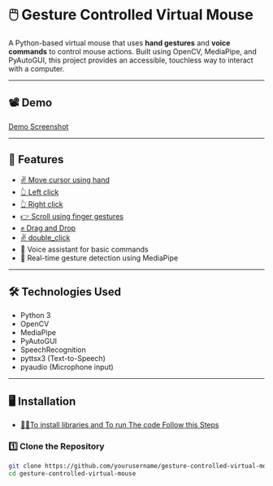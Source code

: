# 🖱️ Gesture Controlled Virtual Mouse

A Python-based virtual mouse that uses **hand gestures** and **voice commands** to control mouse actions. Built using OpenCV, MediaPipe, and PyAutoGUI, this project provides an accessible, touchless way to interact with a computer.

---

## 📽️ Demo
[Demo Screenshot](demo_media/start.png)
<!-- You can replace this with a demo GIF or link to a video -->

---

## 🚀 Features

- [✌️ Move cursor using hand](demo_media/cursor_move.png)
- [👆 Left click](demo_media/left_click.png)
- [👆 Right click](demo_media/rightclick.png) 
- [👉 Scroll using finger gestures](demo_media/scrolling.png)
- [✊ Drag and Drop](demo_media/drag_drop.png)
- [✌️ double_click](demo_media/double_click.png)
- 🎤 Voice assistant for basic commands
- 🧠 Real-time gesture detection using MediaPipe

---

## 🛠️ Technologies Used

- Python 3
- OpenCV
- MediaPipe
- PyAutoGUI
- SpeechRecognition
- pyttsx3 (Text-to-Speech)
- pyaudio (Microphone input)

---

## 🖥️ Installation
- [🧑‍💻To install libraries and To run The code Follow this Steps ](src/how_to_install_and_run_the_Project.txt)
### 1️⃣ Clone the Repository

```bash
git clone https://github.com/yourusername/gesture-controlled-virtual-mouse.git
cd gesture-controlled-virtual-mouse
